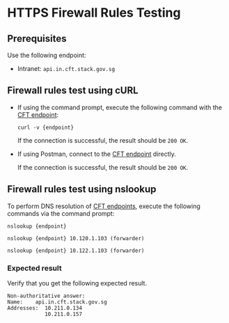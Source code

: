 # HTTPS Firewall Rules Testing

## Prerequisites

Use the following endpoint:
- Intranet: `api.in.cft.stack.gov.sg`

## Firewall rules test using cURL

- If using the command prompt, execute the following command with the [CFT endpoint](#prerequisites):

    ```
    curl -v {endpoint}
    ```

    If the connection is successful, the result should be `200 OK`.

- If using Postman, connect to the [CFT endpoint](#prerequisites) directly.

    If the connection is successful, the result should be `200 OK`.

## Firewall rules test using nslookup

To perform DNS resolution of [CFT endpoints](#prerequisites), execute the following commands via the command prompt:

```
nslookup {endpoint}
```

```
nslookup {endpoint} 10.120.1.103 (forwarder)
```

```
nslookup {endpoint} 10.122.1.103 (forwarder)
```

### Expected result

Verify that you get the following expected result.

```
Non-authoritative answer:
Name:    api.in.cft.stack.gov.sg
Addresses:  10.211.0.134
            10.211.0.157

```
